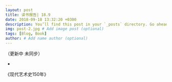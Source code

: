 ```yaml
---
layout: post
title: 读书报告| 18.9
date: 2018-09-18 13:32:20 +0300
description: You’ll find this post in your `_posts` directory. Go ahead and edit it and re-build the site to see your changes. # Add post description (optional)
img: post-2.jpg # Add image post (optional)
tags: [Blog, Book]
author: # Add name author (optional)
---
```




（更新中 未同步）

-

《现代艺术史150年》

